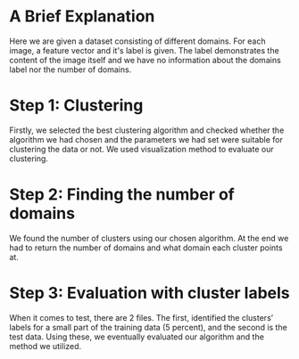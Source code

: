 # A Brief Explanation
Here we are given a dataset consisting of different domains. For each image, a feature vector and it's label is given. The label demonstrates the content of the image itself and we have no information about the domains label nor the number of domains.
# Step 1: Clustering
Firstly, we selected the best clustering algorithm and checked whether the algorithm we had chosen and the parameters we had set were suitable for clustering the data or not. We used visualization method to evaluate our clustering.
# Step 2: Finding the number of domains
We found the number of clusters using our chosen algorithm. At the end we had to return the number of domains and what domain each cluster points at.
# Step 3: Evaluation with cluster labels
When it comes to test, there are 2 files. The first, identified the clusters’ labels for a small part of the training data (5 percent), and the second is the test data. Using these, we eventually evaluated our algorithm and the method we utilized.

